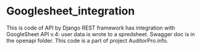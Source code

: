 # Googlesheet_integration
This is code of API by Django REST framework has integration with GoogleSheet API v.4: user data is wrote to a spredsheet.
Swagger doc is in the openapi folder. This code is a part of project AuditorPro.info.
